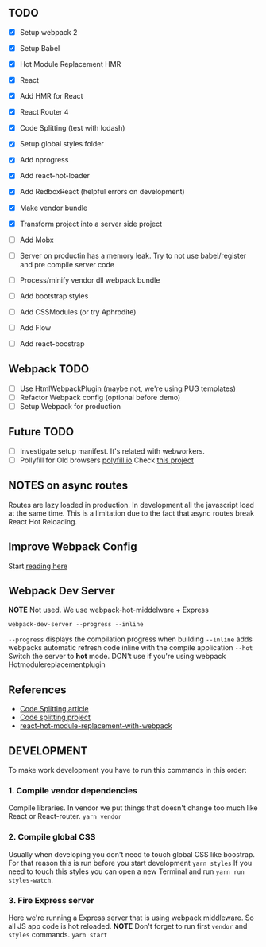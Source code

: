 ## TODO

- [x] Setup webpack 2
- [x] Setup Babel
- [x] Hot Module Replacement HMR
- [x] React
- [x] Add HMR for React
- [x] React Router 4
- [x] Code Splitting (test with lodash)
- [x] Setup global styles folder
- [x] Add nprogress
- [x] Add react-hot-loader
- [x] Add RedboxReact (helpful errors on development)
- [x] Make vendor bundle
- [x] Transform project into a server side project

- [ ] Add Mobx
- [ ] Server on productin has a memory leak. Try to not use babel/register
and pre compile server code
- [ ] Process/minify vendor dll webpack bundle
- [ ] Add bootstrap styles
- [ ] Add CSSModules (or try Aphrodite)
- [ ] Add Flow
- [ ] Add react-boostrap

## Webpack TODO
- [ ] Use HtmlWebpackPlugin (maybe not, we're using PUG templates)
- [ ] Refactor Webpack config (optional before demo)
- [ ] Setup Webpack for production

## Future TODO
- [ ] Investigate setup manifest. It's related with webworkers.
- [ ] Pollyfill for Old browsers [polyfill.io](https://polyfill.io/v2/docs/) Check [this project](https://github.com/LWJGL/lwjgl3-www)

## NOTES on async routes
Routes are lazy loaded in production. In development all the javascript
load at the same time. This is a limitation due to the fact that async routes
break React Hot Reloading.

## Improve Webpack Config
Start [reading here](http://survivejs.com/webpack/developing-with-webpack/splitting-configuration/)

## Webpack Dev Server
**NOTE** Not used. We use webpack-hot-middelware + Express
```
webpack-dev-server --progress --inline
```
`--progress` displays the compilation progress when building
`--inline` adds webpacks automatic refresh code inline with the compile application
`--hot` Switch the server to **hot** mode. DON't use if you're using webpack Hotmodulereplacementplugin

## References
* [Code Splitting article](https://medium.com/@apostolos/server-side-rendering-code-splitting-and-hot-reloading-with-react-router-v4-87239cfc172c#.epngc9khn)
* [Code splitting project](https://github.com/LWJGL/lwjgl3-www/)
* [react-hot-module-replacement-with-webpack](http://matthewlehner.net/react-hot-module-replacement-with-webpack/)

## DEVELOPMENT

To make work development you have to run this commands in this order:

### 1. Compile vendor dependencies
Compile libraries. In vendor we put things that doesn't change too
much like React or React-router.
`yarn vendor`

### 2. Compile global CSS
Usually when developing you don't need to touch global CSS like
boostrap. For that reason this is run before you start development
`yarn styles`
If you need to touch this styles you can open a new Terminal and run `yarn run styles-watch`.

### 3. Fire Express server
Here we're running a Express server that is using webpack middleware. So all
JS app code is hot reloaded.
**NOTE** Don't forget to run first `vendor` and `styles` commands.
`yarn start`
